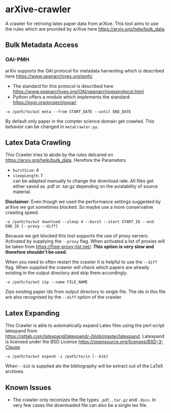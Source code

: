 # arXive-crawler

A crawler for retriving latex paper data from arXive. This tool aims to use the rules which are provided by arXive here https://arxiv.org/help/bulk_data.

## Bulk Metadata Access

### OAI-PMH

arXiv supports the OAI protocol for metadata harvesting which is described here https://www.openarchives.org/pmh/.
- The standard for this protocol is described here https://www.openarchives.org/OAI/openarchivesprotocol.html
- Python offers a module which implements the standard: https://pypi.org/project/pyoai/

```
-o /path/to/out meta --from START_DATE --until END_DATE
```
By default only paper in the compter science domain get crawled. This behavior can be changed in `metaCrawler.py`.

## Latex Data Crawling

This Crawler tries to abide by the rules delcared on https://arxiv.org/help/bulk_data.
Herefore the Parameters
- `burstSize`: 4
- `sleepLength`: 1  
can be adapted manually to change the download rate. All files get either saved as .pdf or .tar.gz depending on the avialability of source material.

**Disclaimer**: Even though we used the performance settings suggested by arXive we got sometimes blocked. So maybe use a more conservative crawling speed.

```
-o /path/to/out download --sleep 4 --burst --start START_ID --end END_ID [--proxy --diff]
```
Because we got blocked this tool supports the use of proxy servers. Activated by supplying the `--proxy` flag. When activated a list of proxies will be taken from https://free-proxy-list.net/.
**This option is very slow and therefore shouldn't be used.**

When you need to often restart the crawler it is helpful to use the `--diff` flag. When supplied the crawler will check which papers are already existing in the output directory and skip them accordingly.

```
-o /path/to/out zip --name FILE_NAME
```
Zips existing paper ids from output directory to single file. The ids in this file are also recognised by the `--diff` option of the crawler.


## Latex Expanding

This Crawler is able to automatically expand Latex files using the perl script latexpand from https://gitlab.com/latexpand/latexpand/-/blob/master/latexpand.
Latexpand is licensed under the BSD License https://opensource.org/licenses/BSD-3-Clause.

```
-o /path/to/out expand -i /path/to/in [--bib]
```

When `--bib` is supplied als the bibliography will be extract out of the LaTeX archives.

## Known Issues
- The crawler only reconizes the file types `.pdf`, `.tar.gz` and `.docx`. In very few cases the downloaded file can also be a single tex file.

